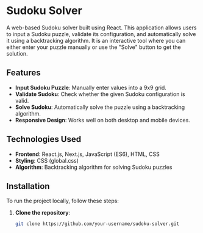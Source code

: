 # Sudoku Solver

A web-based Sudoku solver built using React. This application allows users to input a Sudoku puzzle, validate its configuration, and automatically solve it using a backtracking algorithm. It is an interactive tool where you can either enter your puzzle manually or use the "Solve" button to get the solution.

## Features

- **Input Sudoku Puzzle**: Manually enter values into a 9x9 grid.
- **Validate Sudoku**: Check whether the given Sudoku configuration is valid.
- **Solve Sudoku**: Automatically solve the puzzle using a backtracking algorithm.
- **Responsive Design**: Works well on both desktop and mobile devices.

## Technologies Used

- **Frontend**: React.js, Next.js, JavaScript (ES6), HTML, CSS
- **Styling**: CSS (global.css)
- **Algorithm**: Backtracking algorithm for solving Sudoku puzzles

## Installation

To run the project locally, follow these steps:

1. **Clone the repository**:
   ```bash
   git clone https://github.com/your-username/sudoku-solver.git
